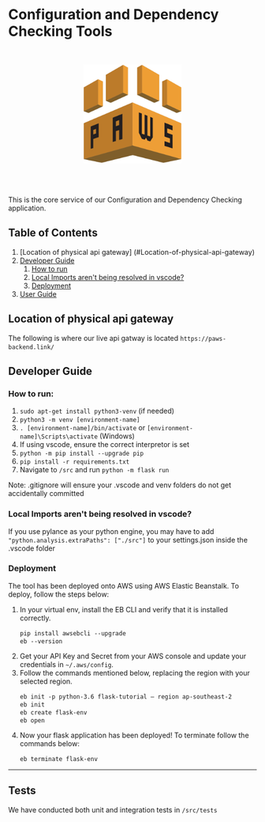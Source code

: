 # Configuration and Dependency Checking Tools

<br/>

<p align="center">
  <img width="200" src="./static/logo.png">
</p>


<br/>
<br/>

This is the core service of our Configuration and Dependency Checking application.

## Table of Contents
1. [Location of physical api gateway] (#Location-of-physical-api-gateway)
2. [Developer Guide](#developer-guide)
    1. [How to run](#how-to-run)
    2. [Local Imports aren't being resolved in vscode?](#running-with-docker)
    3. [Deployment](#deployment)
3. [User Guide](#user-guide)

## Location of physical api gateway
The following is where our live api gatway is located
```https://paws-backend.link/```

## Developer Guide

### How to run:
1. `sudo apt-get install python3-venv` (if needed)
2. `python3 -m venv [environment-name]`
3. `. [environment-name]/bin/activate` or `[environment-name]\Scripts\activate` (Windows)
4. If using vscode, ensure the correct interpretor is set
5. `python -m pip install --upgrade pip`
6. `pip install -r requirements.txt`
7. Navigate to `/src` and run `python -m flask run`

Note: .gitignore will ensure your .vscode and venv folders do not get accidentally committed

### Local Imports aren't being resolved in vscode?
If you use pylance as your python engine, you may have to add `"python.analysis.extraPaths": ["./src"]` to your settings.json inside the .vscode folder

### Deployment
The tool has been deployed onto AWS using AWS Elastic Beanstalk. To deploy, follow the steps below:

1. In your virtual env, install the EB CLI and verify that it is installed correctly.
    ```    
    pip install awsebcli --upgrade
    eb --version
    ```
2. Get your API Key and Secret from your AWS console and update your credentials in `~/.aws/config`.
3. Follow the commands mentioned below, replacing the region with your selected region. 
    ```    
    eb init -p python-3.6 flask-tutorial — region ap-southeast-2
    eb init
    eb create flask-env
    eb open
    ```   
4. Now your flask application has been deployed! To terminate follow the commands below: 
    ```    
    eb terminate flask-env
    ```

---


## Tests
We have conducted both unit and integration tests in `/src/tests`
